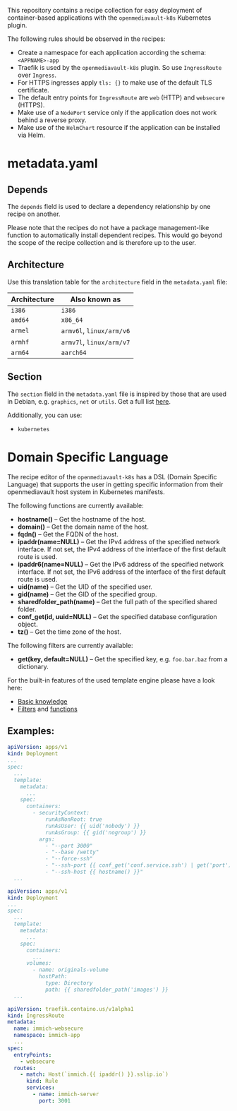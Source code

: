 This repository contains a recipe collection for easy deployment of container-based applications with the 
`openmediavault-k8s` Kubernetes plugin. 

The following rules should be observed in the recipes:

- Create a namespace for each application according the schema: `<APPNAME>-app`
- Traefik is used by the `openmediavault-k8s` plugin. So use `IngressRoute` over `Ingress`.
- For HTTPS ingresses apply `tls: {}` to make use of the default TLS certificate.
- The default entry points for `IngressRoute` are `web` (HTTP) and `websecure` (HTTPS).
- Make use of a `NodePort` service only if the application does not work behind a reverse proxy.
- Make use of the `HelmChart` resource if the application can be installed via Helm.

# metadata.yaml

## Depends

The `depends` field is used to declare a dependency relationship by one recipe on another.

Please note that the recipes do not have a package management-like function to automatically install dependent recipes. This would go beyond the scope of the recipe collection and is therefore up to the user.

## Architecture

Use this translation table for the `architecture` field in the `metadata.yaml` file:

| Architecture  | Also known as              |
|---------------|----------------------------|
| `i386`        | `i386`                     |
| `amd64`       | `x86_64`                   |
| `armel`       | `armv6l`, `linux/arm/v6`   |
| `armhf`       | `armv7l`, `linux/arm/v7`   |
| `arm64`       | `aarch64`                  |

## Section

The `section` field in the `metadata.yaml` file is inspired by those that are used in Debian, e.g. `graphics`, `net` or `utils`. Get a full list [here](https://www.debian.org/doc/debian-policy/ch-archive.html#s-subsections).

Additionally, you can use:

- `kubernetes`

# Domain Specific Language

The recipe editor of the `openmediavault-k8s` has a DSL (Domain Specific Language)
that supports the user in getting specific information from their openmediavault
host system in Kubernetes manifests.

The following functions are currently available:

- **hostname()** – Get the hostname of the host.
- **domain()** – Get the domain name of the host.
- **fqdn()** – Get the FQDN of the host.
- **ipaddr(name=NULL)** – Get the IPv4 address of the specified network interface. If not set, the IPv4 address of the interface of the first default route is used.
- **ipaddr6(name=NULL)** – Get the IPv6 address of the specified network interface. If not set, the IPv6 address of the interface of the first default route is used.
- **uid(name)** – Get the UID of the specified user.
- **gid(name)** – Get the GID of the specified group.
- **sharedfolder_path(name)** – Get the full path of the specified shared folder.
- **conf_get(id, uuid=NULL)** – Get the specified database configuration object.
- **tz()** – Get the time zone of the host.

The following filters are currently available:

- **get(key, default=NULL)** – Get the specified key, e.g. `foo.bar.baz` from a dictionary.

For the built-in features of the used template engine please have a look here:

- [Basic knowledge](https://twig.symfony.com/doc/3.x/templates.html)
- [Filters](https://twig.symfony.com/doc/3.x/filters/index.html) and [functions](https://twig.symfony.com/doc/3.x/functions/index.html)

## Examples:
```yaml
apiVersion: apps/v1
kind: Deployment
...
spec:
  ...
  template:
    metadata:
      ...
    spec:
      containers:
        - securityContext:
            runAsNonRoot: true
            runAsUser: {{ uid('nobody') }}
            runAsGroup: {{ gid('nogroup') }}
          args:
            - "--port 3000"
            - "--base /wetty"
            - "--force-ssh"
            - "--ssh-port {{ conf_get('conf.service.ssh') | get('port') }}"
            - "--ssh-host {{ hostname() }}"
  ...
```
```yaml
apiVersion: apps/v1
kind: Deployment
...
spec:
  ...
  template:
    metadata:
      ...
    spec:
      containers:
        ...
      volumes:
        - name: originals-volume
          hostPath:
            type: Directory
            path: {{ sharedfolder_path('images') }}
  ...
```
```yaml
apiVersion: traefik.containo.us/v1alpha1
kind: IngressRoute
metadata:
  name: immich-websecure
  namespace: immich-app
  ...
spec:
  entryPoints:
    - websecure
  routes:
    - match: Host(`immich.{{ ipaddr() }}.sslip.io`)
      kind: Rule
      services:
        - name: immich-server
          port: 3001
```
